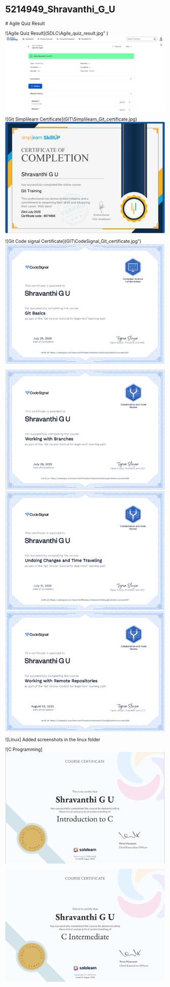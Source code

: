 # 5214949\_Shravanthi\_G\_U

\# Agile Quiz Result

!\[Agile Quiz Result](SDLC\Agile_quiz_result.jpg" )
<img src = "https://github.com/Shravanthi03/5214949_Shravanthi_G_U/blob/main/SDLC/Agile_quiz_result.jpg" alt='image'>

!\[Git Simplilearn Certificate](GIT\Simplilearn_Git_certificate.jpg)
<img src = "https://github.com/Shravanthi03/5214949_Shravanthi_G_U/blob/main/GIT/Simplilearn_Git_certificate.jpg" alt='image'>

!\[Git Code signal Certificate](GIT\CodeSignal_Git_certificate.jpg")
<img src = "https://github.com/Shravanthi03/5214949_Shravanthi_G_U/blob/main/GIT/CodeSignal_Git_certificate.jpg" alt = 'image'>

<img src = "https://github.com/Shravanthi03/5214949_Shravanthi_G_U/blob/main/GIT/CodeSignal_GitBranch_certificate.png" alt = 'image'>

<img src = "https://github.com/Shravanthi03/5214949_Shravanthi_G_U/blob/main/GIT/CodeSignal_GitUndoingChanges_certificate%20.png" alt = 'image'>

<img src = "https://github.com/Shravanthi03/5214949_Shravanthi_G_U/blob/main/GIT/CodeSignal_GitRemoteRepository_certificate.png" alt = 'image'>

!\[Linux]
Added screenshots in the linux folder

!\[C Programming]
<img src = "https://github.com/Shravanthi03/5214949_Shravanthi_G_U/blob/main/C%20programming/Sololearn_C_Beginner.png" alt = 'image'>

<img src = "https://github.com/Shravanthi03/5214949_Shravanthi_G_U/blob/main/C%20programming/Sololearn_C_Intermediate.png" alt = 'image'>